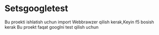 # Setsgoogletest
Bu proekti ishlatish uchun import Webbrawzer qilish kerak,Keyin f5 bosish kerak
Bu proekt faqat googlni test qilish uchun
